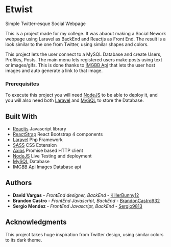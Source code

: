 # Etwist
 Simple Twitter-esque Social Webpage
 
 This is a project made for my college. It was abaout making a Social Nework webpage using Laravel as BackEnd and Reactjs as Front End.
 The result is a look similar to the one from Twitter, using similar shapes and colors.
 
 This project lets the user connect to a MySQL Database and create Users, Profiles, Posts.
 The main menu lets registered users make posts using text or images/gifs. This is done thanks to [IMGBB Api](https://api.imgbb.com/) that lets the user host images and auto generate a link to that image.
 
 ### Prerequisites
 
 To execute this project you will need [NodeJS](https://nodejs.org/) to be able to deploy it, and you will also need both [Laravel](https://laravel.com/) and [MySQL](https://www.mysql.com/) to store the Database.
 
 ## Built With
 
 * [Reactjs](https://es.reactjs.org/) Javascript library
 * [ReactStrap](https://reactstrap.github.io/) React Bootstrap 4 components
 * [Laravel](https://laravel.com/) Php Framework
 * [SASS](https://laravel.com/) CSS Extension
 * [Axios](https://github.com/axios/axios) Promise based HTTP client
 * [NodeJS](https://nodejs.org/) Live Testing and deployment
 * [MySQL](https://www.mysql.com/) Database
 * [IMGBB Api](https://api.imgbb.com/) Images Database api
## Authors

* **David Vargas** - *FrontEnd designer, BackEnd* - [KillerBunny12](https://github.com/KillerBunny12)
* **Brandon Castro** - *FrontEnd Javascript, BackEnd* - [BrandonCastro932](https://github.com/BrandonCastro932)
* **Sergio Mendez** - *FrontEnd Javascript, BackEnd* - [Sergio9813](https://github.com/sergio9813)

## Acknowledgments

This project takes huge inspiration from Twitter design, using similar colors to its dark theme.
